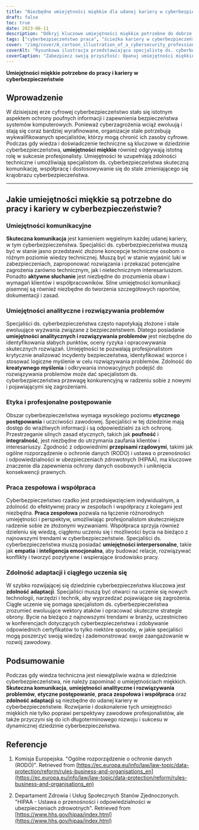 ```yaml
---
title: "Niezbędne umiejętności miękkie dla udanej kariery w cyberbezpieczeństwie"
draft: false
toc: true
date: 2023-06-11
description: "Odkryj kluczowe umiejętności miękkie potrzebne do dobrze prosperującej kariery w cyberbezpieczeństwie, uzupełniające wiedzę techniczną i zapewniające sukces zawodowy."
tags: ["cyberbezpieczeństwo praca", "ścieżka kariery w cyberbezpieczeństwie", "umiejętności miękkie w cyberbezpieczeństwie", "umiejętności komunikacyjne w cyberbezpieczeństwie", "rozwiązywanie problemów w cyberbezpieczeństwie", "etyczne postępowanie w cyberbezpieczeństwie", "praca zespołowa w cyberbezpieczeństwie", "zdolność adaptacji w cyberbezpieczeństwie", "ciągłe uczenie się w zakresie cyberbezpieczeństwa", "Trendy w branży cyberbezpieczeństwa", "certyfikaty cyberbezpieczeństwa", "specjaliści ds. cyberbezpieczeństwa", "umiejętności zawodowe w zakresie cyberbezpieczeństwa", "rynek pracy cyberbezpieczeństwa", "rozwój zawodowy w dziedzinie cyberbezpieczeństwa", "najlepsze praktyki cyberbezpieczeństwa", "ocena ryzyka cyberbezpieczeństwa", "Analiza zagrożeń cybernetycznych", "Reagowanie na incydenty cybernetyczne", "rozwój polityki cyberbezpieczeństwa", "świadomość cyberbezpieczeństwa", "zgodność z cyberbezpieczeństwem", "regulacje dotyczące cyberbezpieczeństwa", "cyberbezpieczeństwo ochrona danych", "rozwój zawodowy w zakresie cyberbezpieczeństwa", "cyberbezpieczeństwo sieciowe", "konferencje dotyczące cyberbezpieczeństwa", "Oferty pracy w dziedzinie cyberbezpieczeństwa", "rozwój kariery w dziedzinie cyberbezpieczeństwa", "wymagania branży cyberbezpieczeństwa"]
cover: "/img/cover/A_cartoon_illustration_of_a_cybersecurity_professional_prot.png"
coverAlt: "Rysunkowa ilustracja przedstawiająca specjalistę ds. cyberbezpieczeństwa chroniącego dane."
coverCaption: "Zabezpiecz swoją przyszłość: Opanuj umiejętności miękkie, aby odnieść sukces w cyberbezpieczeństwie"
---
```


**Umiejętności miękkie potrzebne do pracy i kariery w cyberbezpieczeństwie**

## Wprowadzenie

W dzisiejszej erze cyfrowej cyberbezpieczeństwo stało się istotnym aspektem ochrony poufnych informacji i zapewnienia bezpieczeństwa systemów komputerowych. Ponieważ cyberzagrożenia wciąż ewoluują i stają się coraz bardziej wyrafinowane, organizacje stale potrzebują wykwalifikowanych specjalistów, którzy mogą chronić ich zasoby cyfrowe. Podczas gdy wiedza i doświadczenie techniczne są kluczowe w dziedzinie cyberbezpieczeństwa, **umiejętności miękkie** również odgrywają istotną rolę w sukcesie profesjonalisty. Umiejętności te uzupełniają zdolności techniczne i umożliwiają specjalistom ds. cyberbezpieczeństwa skuteczną komunikację, współpracę i dostosowywanie się do stale zmieniającego się krajobrazu cyberbezpieczeństwa.

______

## Jakie umiejętności miękkie są potrzebne do pracy i kariery w cyberbezpieczeństwie?

### Umiejętności komunikacyjne

**Skuteczna komunikacja** jest kamieniem węgielnym każdej udanej kariery, w tym cyberbezpieczeństwa. Specjaliści ds. cyberbezpieczeństwa muszą być w stanie jasno przedstawić złożone koncepcje techniczne osobom o różnym poziomie wiedzy technicznej. Muszą być w stanie wyjaśnić luki w zabezpieczeniach, zaproponować rozwiązania i przekazać potencjalne zagrożenia zarówno technicznym, jak i nietechnicznym interesariuszom. Ponadto **aktywne słuchanie** jest niezbędne do zrozumienia obaw i wymagań klientów i współpracowników. Silne umiejętności komunikacji pisemnej są również niezbędne do tworzenia szczegółowych raportów, dokumentacji i zasad.

### Umiejętności analityczne i rozwiązywania problemów

Specjaliści ds. cyberbezpieczeństwa często napotykają złożone i stale ewoluujące wyzwania związane z bezpieczeństwem. Dlatego posiadanie **umiejętności analitycznych i rozwiązywania problemów** jest niezbędne do identyfikowania słabych punktów, oceny ryzyka i opracowywania skutecznych rozwiązań. Umiejętności te pozwalają profesjonalistom krytycznie analizować incydenty bezpieczeństwa, identyfikować wzorce i stosować logiczne myślenie w celu rozwiązywania problemów. Zdolność do **kreatywnego myślenia** i odkrywania innowacyjnych podejść do rozwiązywania problemów może dać specjalistom ds. cyberbezpieczeństwa przewagę konkurencyjną w radzeniu sobie z nowymi i pojawiającymi się zagrożeniami.

### Etyka i profesjonalne postępowanie

Obszar cyberbezpieczeństwa wymaga wysokiego poziomu **etycznego postępowania** i uczciwości zawodowej. Specjaliści w tej dziedzinie mają dostęp do wrażliwych informacji i są odpowiedzialni za ich ochronę. Przestrzeganie silnych zasad etycznych, takich jak **poufność** i **integralność**, jest niezbędne do utrzymania zaufania klientów i interesariuszy. Zgodność z odpowiednimi **przepisami rządowymi**, takimi jak ogólne rozporządzenie o ochronie danych (RODO) i ustawa o przenośności i odpowiedzialności w ubezpieczeniach zdrowotnych (HIPAA), ma kluczowe znaczenie dla zapewnienia ochrony danych osobowych i uniknięcia konsekwencji prawnych.

### Praca zespołowa i współpraca

Cyberbezpieczeństwo rzadko jest przedsięwzięciem indywidualnym, a zdolność do efektywnej pracy w zespołach i współpracy z kolegami jest niezbędna. **Praca zespołowa** pozwala na łączenie różnorodnych umiejętności i perspektyw, umożliwiając profesjonalistom skuteczniejsze radzenie sobie ze złożonymi wyzwaniami. Współpraca sprzyja również dzieleniu się wiedzą, ciągłemu uczeniu się i możliwości bycia na bieżąco z najnowszymi trendami w cyberbezpieczeństwie. Specjaliści ds. cyberbezpieczeństwa muszą posiadać **umiejętności interpersonalne**, takie jak **empatia** i **inteligencja emocjonalna**, aby budować relacje, rozwiązywać konflikty i tworzyć pozytywne i wspierające środowisko pracy.

### Zdolność adaptacji i ciągłego uczenia się

W szybko rozwijającej się dziedzinie cyberbezpieczeństwa kluczowa jest **zdolność adaptacji**. Specjaliści muszą być otwarci na uczenie się nowych technologii, narzędzi i technik, aby wyprzedzać pojawiające się zagrożenia. Ciągłe uczenie się pomaga specjalistom ds. cyberbezpieczeństwa zrozumieć ewoluujące wektory ataków i opracować skuteczne strategie obrony. Bycie na bieżąco z najnowszymi trendami w branży, uczestnictwo w konferencjach dotyczących cyberbezpieczeństwa i zdobywanie odpowiednich certyfikatów to tylko niektóre sposoby, w jakie specjaliści mogą poszerzyć swoją wiedzę i zademonstrować swoje zaangażowanie w rozwój zawodowy.

## Podsumowanie

Podczas gdy wiedza techniczna jest niewątpliwie ważna w dziedzinie cyberbezpieczeństwa, nie należy zapominać o umiejętnościach miękkich. **Skuteczna komunikacja**, **umiejętności analityczne i rozwiązywania problemów**, **etyczne postępowanie**, **praca zespołowa i współpraca** oraz **zdolność adaptacji** są niezbędne do udanej kariery w cyberbezpieczeństwie. Rozwijanie i doskonalenie tych umiejętności miękkich nie tylko poprawi perspektywy zawodowe profesjonalistów, ale także przyczyni się do ich długoterminowego rozwoju i sukcesu w dynamicznej dziedzinie cyberbezpieczeństwa.

## Referencje

1. Komisja Europejska. "Ogólne rozporządzenie o ochronie danych (RODO)". Retrieved from [https://ec.europa.eu/info/law/law-topic/data-protection/reform/rules-business-and-organisations_en](https://ec.europa.eu/info/law/law-topic/data-protection/reform/rules-business-and-organisations_en)

2. Departament Zdrowia i Usług Społecznych Stanów Zjednoczonych. "HIPAA - Ustawa o przenośności i odpowiedzialności w ubezpieczeniach zdrowotnych". Retrieved from [https://www.hhs.gov/hipaa/index.html](https://www.hhs.gov/hipaa/index.html)




